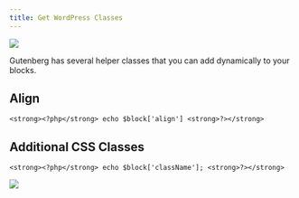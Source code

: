 ```yaml
---
title: Get WordPress Classes
---
```


![](../../img/get-wp-class-1.png)

Gutenberg has several helper classes that you can add dynamically to your blocks.

## Align

`<strong><?php</strong> echo $block['align'] <strong>?></strong>`

## Additional CSS Classes

`<strong><?php</strong> echo $block['className']; <strong>?></strong>`

![](../../img/get-wp-class-2.png)